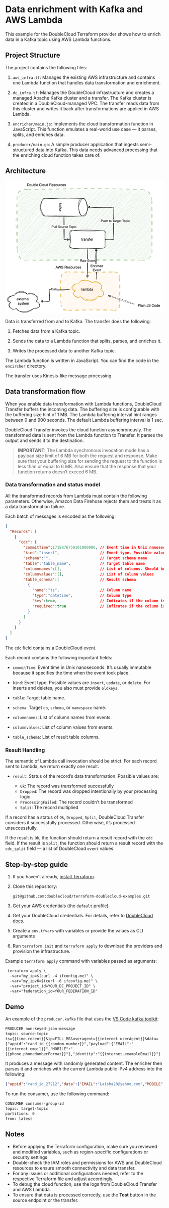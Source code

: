 # Data enrichment with Kafka and AWS Lambda

This example for the DoubleCloud Terraform provider shows
how to enrich data in a Kafka topic using AWS Lambda functions.

## Project Structure

The project contains the following files:

1. `aws_infra.tf`: Manages the existing AWS infrastructure and
    contains one Lambda function that handles data transformation and enrichment.

2. `dc_infra.tf`: Manages the DoubleCloud infrastructure and creates a managed Apache Kafka cluster and a transfer.
    The Kafka cluster is created in a DoubleCloud-managed VPC.
    The transfer reads data from this cluster and writes it back after transformations are applied in AWS Lambda.

3. `encricher/main.js`: Implements the cloud transformation function in JavaScript.
    This function emulates a real-world use case — it parses, splits, and enriches data.

4. `producer/main.go`: A simple producer application that ingests semi-structured data into Kafka.
    This data needs advanced processing that the enriching cloud function takes care of.

## Architecture

![architectures.png](./assets/architectures.png)

Data is transferred from and to Kafka.
The transfer does the following:

1. Fetches data from a Kafka topic.

2. Sends the data to a Lambda function that splits, parses, and enriches it.

3. Writes the processed data to another Kafka topic.

The Lambda function is written in JavaScript. You can find the code in the `encircher` directory.

The transfer uses Kinesis-like message processing.

## Data transformation flow

When you enable data transformation with Lambda functions, DoubleCloud Transfer buffers the incoming data.
The buffering size is configurable with the buffering size hint of 1 MB.
The Lambda buffering interval hint ranges between 0 and 900 seconds.
The default Lambda buffering interval is 1 sec.

DoubleCloud Transfer invokes the cloud function asynchronously.
The transformed data is sent from the Lambda function to Transfer.
It parses the output and sends it to the destination.

> **IMPORTANT:**
> The Lambda synchronous invocation mode has a payload size limit of 6 MB for both the request and response.
> Make sure that your buffering size for sending the request to the function is less than or equal to 6 MB.
> Also ensure that the response that your function returns doesn’t exceed 6 MB.

### Data transformation and status model

All the transformed records from Lambda must contain the following parameters.
Otherwise, Amazon Data Firehose rejects them and treats it as a data transformation failure.

Each batch of messages is encoded as the following:

```json
{
  "Records": [
    {
      "cdc": {
        "commitTime":1718876759101000000, // Event time in Unix nanoseconds
        "kind":"insert",                  // Event type. Possible values are `insert`, `update`, or `delete`
        "schema":"",                      // Target schema name
        "table":"table_name",             // Target table name
        "columnnames":[],                 // List of columns. Should be in the same order as `columnvalues`
        "columnvalues":[],                // List of column values
        "table_schema":[                  // Result schema
          {
            "name":"ts",                  // Column name
            "type":"datetime",            // Column type
            "key":true,                   // Indicates if the column is the primary-key
            "required":true               // Inficates if the column is required
          }
        ]
      }
    }
  ]
}
```

The `cdc` field contains a DoubleCloud event.

Each record contains the following important fields:

* `commitTime`: Event time in Unix nanoseconds.
    It’s usually immutable because it specifies the time when the event took place.

* `kind`: Event type.
    Possible values are `insert`, `update`, or `delete`.
    For inserts and deletes, you also must provide `oldkeys`.

* `table`: Target table name.

* `schema`: Target `db`, `schema`, or `namespace` name.

* `columnnames`: List of column names from events.

* `columnvalues`: List of column values from events.

* `table_schema`: List of result table columns.


### Result Handling

The semantic of Lambda call invocation should be strict.
For each record sent to Lambda, we return exactly one result.

* `result`: Status of the record’s data transformation.
    Possible values are:

    * `Ok`: The record was transformed successfully
    * `Dropped`: The record was dropped intentionally by your processing logic
    * `ProcessingFailed`: The record couldn’t be transformed
    * `Split`:  The record multiplied

If a record has a status of `Ok`, `Dropped`, `Split`, DoubleCloud Transfer considers it successfully processed.
Otherwise, it’s processed unsuccessfully.

If the result is `Ok`, the function should return a result record with the `cdc` field.
If the result is `Split`, the function should return a result record with the `cdc_split` field —
a list of DoubleCloud `event` values.

## Step-by-step guide

1. If you haven’t already,
    [install Terraform](https://developer.hashicorp.com/terraform/install).

1. Clone this repository:

    ```shell
    git@github.com:doublecloud/terraform-doublecloud-examples.git
    ```

1. Get your AWS credentials (the `default` profile).

1. Get your DoubleCloud credentials. For details, refer to [DoubleCloud docs]( https://double.cloud/docs/en/public-api/tutorials/transfer-api-quickstart).

1. Create a `env.tfvars` with variables or provide the values as CLI arguments
   
1. Run `terraform init` and `terraform apply` to download the providers and provision the infrastructure.

Example `terraform apply` command with variables passed as arguments:

```shell
 terraform apply \
  -var="my_ip=$(curl -4 ifconfig.me)" \                                                                                          
  -var="my_ipv6=$(curl -6 ifconfig.me)" \
  -var="project_id=YOUR_DC_PROJECT_ID" \
  -var="federation_id=YOUR_FEDERATION_ID"
```

## Demo

An example of the `producer.kafka` file 
that uses the [VS Code kafka toolkit](https://marketplace.visualstudio.com/items?itemName=jeppeandersen.vscode-kafka):

```shell
PRODUCER non-keyed-json-message
topic: source-topic
ts={{time.recent}}&ip=FILL_ME&useragent={{internet.userAgent}}&data={"appid":"rand_id_{{random.number}}","payload":{"EMAIL":"{{internet.email}}","MOBILE":"{{phone.phoneNumberFormat}}"},"identity":"{{internet.exampleEmail}}"}
```

It produces a message with randomly generated content.
The enricher then parses it and enriches with the current Lambda public IPv4 address into the following:

```json
{"appid":"rand_id_27212","data":{"EMAIL":"Laisha28@yahoo.com","MOBILE":"366-380-1466"},"identity":"Lucas_Dickinson@example.com","ip":"44.201.33.239","ts":"1722183591238"}
```

To run the consumer, use the following command:

```shell
CONSUMER consumer-group-id
topic: target-topic
partitions: 0
from: latest
```

## Notes

* Before applying the Terraform configuration, make sure you reviewed and modified variables,
    such as region-specific configurations or security settings
* Double-check the IAM roles and permissions for AWS and DoubleCloud resources
    to ensure smooth connectivity and data transfer.
* For any issues or additional configurations needed, refer to the respective Terraform file and adjust accordingly.
* To debug the cloud function, use the logs from DoubleCloud Transfer and AWS Lambda.
* To ensure that data is processed correctly,
    use the **Test** button in the source endpoint or the transfer.
